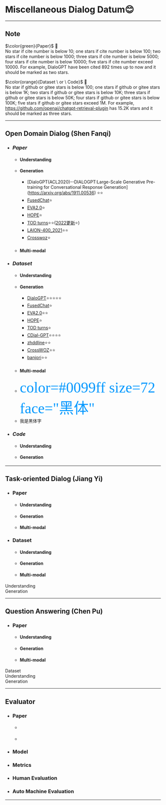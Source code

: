 # **Miscellaneous Dialog Datum**:blush:  

___  
## __Note__  
$\color{green}{Paper}$ :dart:  
No star if cite number is below 10;  one stars if cite number is below 100;  two stars if cite number is below 1000; three stars if cite number is below 5000; four stars if cite number is below 10000;  five stars if cite number exceed 10000. For example, DialoGPT have been cited 892 times up to now and it should be marked as two stars. 

$\color{orange}{Dataset \ or \ Code\}$ :dart:  
No star if github or gitee stars is below 100;  one stars if github or gitee stars is below 1K;  two stars if github or gitee stars is below 10K; three stars if github or gitee stars is below 50K; four stars if github or gitee stars is below 100K;  five stars if github or gitee stars exceed 1M. For example, https://github.com/openai/chatgpt-retrieval-plugin has 15.2K stars and it should be marked as three stars.  

___  
## Open Domain Dialog  (Shen Fanqi)  
* ### _Paper_  
  * #### Understanding
  * #### Generation 
    * [DialoGPT(ACL2020)--DIALOGPT:Large-Scale Generative Pre-training for Conversational Response Generation] 
     (https://arxiv.org/abs/1911.00536) :star::star:   
    * [FusedChat](https://ojs.aaai.org/index.php/AAAI/article/view/21416):star:
    * [EVA2.0](https://link.springer.com/article/10.1007/s11633-022-1387-3):star:
    * [HOPE](https://dl.acm.org/doi/abs/10.1145/3488560.3498509):star:
    * [TOD turns](https://arxiv.org/abs/2004.06871):star::star:([2022更新](https://ojs.aaai.org/index.php/AAAI/article/view/21416):star:)
    * [LAION-400_2021](https://arxiv.org/abs/2111.02114):star::star:
    * [Crosswoz](https://direct.mit.edu/tacl/article/doi/10.1162/tacl_a_00314/96453/CrossWOZ-A-Large-Scale-Chinese-Cross-Domain-Task):star:
  * #### Multi-modal
    
* ### _Dataset_   
  * #### Understanding  
  * #### Generation  
    * [DialoGPT](https://github.com/huggingface/transformers):star::star::star::star::star:
    * [FusedChat](https://github.com/tomyoung903/FusedChat):star:
    * [EVA2.0](https://github.com/thu-coai/EVA):star::star:
    * [HOPE](https://github.com/LCS2-IIITD/SPARTA_WSDM2022):star:
    * [TOD turns](https://github.com/tomyoung903/FusedChat):star:
    * [CDial-GPT](https://github.com/thu-coai/CDial-GPT):star::star::star::star:
    * [zhddline](https://github.com/zll17/Neural_Topic_Models):star::star:
    * [CrossWOZ](https://github.com/thu-coai/CrossWOZ):star::star:
    * [banjori](https://github.com/baderj/domain_generation_algorithms):star::star:
  * #### Multi-modal
  * <font color=#0099ff size=7 face="黑体">color=#0099ff size=72 face="黑体"</font>  
  * <font face="黑体">我是黑体字</font>  

* ### _Code_   
  * #### Understanding  
  * #### Generation 

***  
## Task-oriented Dialog  (Jiang Yi)  
* ### Paper  
  * #### Understanding  
  * #### Generation  
  * #### Multi-modal  
* ### Dataset  
  * #### Understanding  
  * #### Generation  
  * #### Multi-modal 
Understanding  
Generation  
***  
## Question Answering  (Chen Pu)  
* ### Paper  
  * #### Understanding  
  * #### Generation  
  * #### Multi-modal  
Dataset  
Understanding  
Generation  
***  

## Evaluator
* ### Paper  
  * ####  
  * #### 
* ### Model

* ### Metrics


* ### Human Evaluation

* ### Auto Machine Evaluation
***
